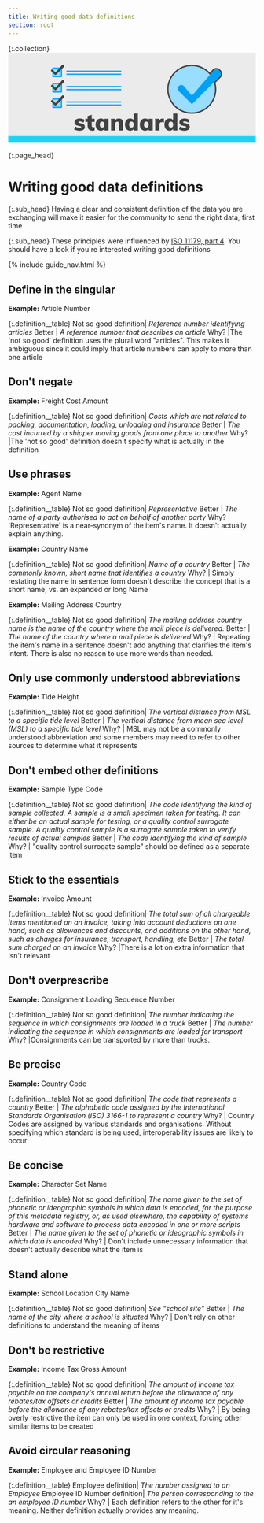```yaml
---
title: Writing good data definitions
section: root
---
```

{:.collection}
![Standards](assets/img/standards.svg)


{:.page_head}
# Writing good data definitions

{:.sub_head}
Having a clear and consistent definition of the data you are exchanging will make it easier for the community to send the right data, first time

{:.sub_head}
These principles were influenced by [ISO 11179, part 4](https://www.iso.org/standard/35346.html). You should have a look if you're interested writing good definitions

{% include guide_nav.html %}

## Define in the singular

**Example:** Article Number

{:.definition__table}
Not so good definition| *Reference number identifying articles*
Better | *A reference number that describes an article*
Why? |The 'not so good' definition uses the plural word "articles". This makes it ambiguous since it could imply that article numbers can apply to more than one article


## Don't negate

**Example:** Freight Cost Amount

{:.definition__table}
Not so good definition| *Costs which are not related to packing, documentation, loading, unloading and insurance*
Better | *The cost incurred by a shipper moving goods from one place to another*
Why? |The 'not so good' definition doesn't specify what is actually in the definition

## Use phrases

**Example:** Agent Name

{:.definition__table}
Not so good definition| *Representative*
Better | *The name of a party authorised to act on behalf of another party*
Why? | 'Representative' is a near-synonym of the item's name. It doesn't actually explain anything.

**Example:** Country Name

{:.definition__table}
Not so good definition| *Name of a country*
Better | *The commonly known, short name that identifies a country*
Why? | Simply restating the name in sentence form doesn't describe the concept that is a short name, vs. an expanded or long Name

**Example:** Mailing Address Country

{:.definition__table}
Not so good definition| *The mailing address country name is the name of the country where the mail piece is delivered.*
Better | *The name of the country where a mail piece is delivered*
Why? | Repeating the item's name in a sentence doesn't add anything that clarifies the item's intent. There is also no reason to use more words than needed.


## Only use commonly understood abbreviations

**Example:** Tide Height

{:.definition__table}
Not so good definition| *The vertical distance from MSL to a specific tide level*
Better | *The vertical distance from mean sea level (MSL) to a specific tide level*
Why? | MSL may not be a commonly understood abbreviation and some members may need to refer to other sources to determine what it represents

## Don't embed other definitions

**Example:** Sample Type Code

{:.definition__table}
Not so good definition| *The code identifying the kind of sample collected. A sample is a small specimen taken for testing. It can either be an actual sample for testing, or a quality control surrogate sample. A quality control sample is a surrogate sample taken to verify results of actual samples*
Better | *The code identifying the kind of sample*
Why? | "quality control surrogate sample" should be defined as a separate item

## Stick to the essentials

**Example:** Invoice Amount

{:.definition__table}
Not so good definition| *The total sum of all chargeable items mentioned on an invoice, taking into account deductions on one hand, such as allowances and discounts, and additions on the other hand, such as charges for insurance, transport, handling, etc*
Better | *The total sum charged on an invoice*
Why? |There is a lot on extra information that isn't relevant

## Don't overprescribe

**Example:** Consignment Loading Sequence Number

{:.definition__table}
Not so good definition| *The number indicating the sequence in which consignments are loaded in a truck*
Better | *The number indicating the sequence in which consignments are loaded for transport*
Why? |Consignments can be transported by more than trucks.

## Be precise

**Example:** Country Code

{:.definition__table}
Not so good definition| *The code that represents a country*
Better | *The  alphabetic code assigned by the International Standards Organisation (ISO) 3166-1 to represent a country*
Why? | Country Codes are assigned by various standards and organisations. Without specifying which standard is being used, interoperability issues are likely to occur

## Be concise

**Example:** Character Set Name

{:.definition__table}
Not so good definition| *The name given to the set of phonetic or ideographic symbols in which data is encoded, for the purpose of this metadata registry, or, as used elsewhere, the capability of systems hardware and software to process data encoded in one or more scripts*
Better | *The name given to the set of phonetic or ideographic symbols in which data is encoded*
Why? | Don't include unnecessary information that doesn't actually describe what the item is

## Stand alone

**Example:** School Location City Name

{:.definition__table}
Not so good definition| *See "school site"*
Better | *The name of the city where a school is situated*
Why? | Don't rely on other definitions to understand the meaning of items

## Don't be restrictive

**Example:** Income Tax Gross Amount

{:.definition__table}
Not so good definition| *The amount of income tax payable on the company's annual return before the allowance of any rebates/tax offsets or credits*
Better | *The amount of income tax payable before the allowance of any rebates/tax offsets or credits*
Why? | By being overly restrictive the item can only be used in one context, forcing other similar items to be created

## Avoid circular reasoning

**Example:** Employee and Employee ID Number

{:.definition__table}
Employee definition| *The number assigned to an Employee*
Employee ID Number definition| *The person corresponding to the an employee ID number*
Why? | Each definition refers to the other for it's meaning. Neither definition actually provides any meaning.
